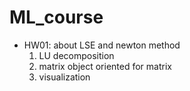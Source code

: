 # ML_course
- HW01: about LSE and newton method
    1.  LU decomposition
    2.  matrix object oriented for matrix
    3.  visualization
